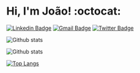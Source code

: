# Hi, I'm João! :octocat: 


[![Linkedin Badge](https://img.shields.io/badge/LinkedIn-0077B5?style=for-the-badge&logo=linkedin&logoColor=white)](https://www.linkedin.com/in/jbjunior03/)
[![Gmail Badge](https://img.shields.io/badge/Gmail-D14836?style=for-the-badge&logo=gmail&logoColor=white)](joaob.dev@gmail.com)
[![Twitter Badge](https://img.shields.io/badge/Twitter-1DA1F2?style=for-the-badge&logo=twitter&logoColor=white)](https://twitter.com/JoaoBatistaJr03)

![Github stats](https://github-readme-stats.vercel.app/api?username=JoaoBatistaJr&show_icons=true&theme=radical)

![Github stats](https://github-readme-stats.vercel.app/api?username=joaobatistajr&show_icons=true&theme=radical)

[![Top Langs](https://github-readme-stats.vercel.app/api/top-langs/?username=JoaoBatistaJr&layout=compact)](https://github.com/JoaoBatistaJr/github-readme-stats)



